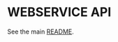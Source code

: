# WEBSERVICE API

See the main [README](https://github.com/cichondev/movie-rental-fullstack-java-vue/blob/master/webservice/README.md).
